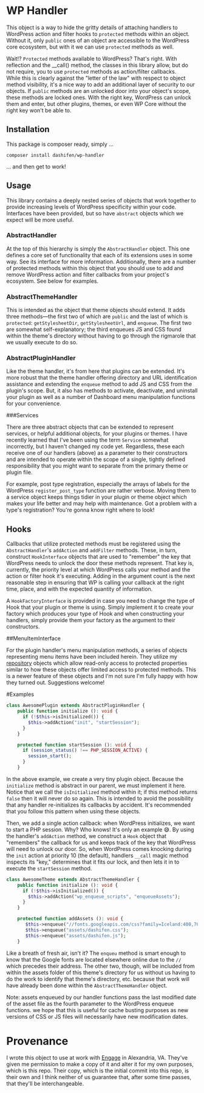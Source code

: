 # WP Handler

This object is a way to hide the gritty details of attaching handlers to 
WordPress action and filter hooks to `protected` methods within an object.  
Without it, only `public` ones of an object are accessible to the WordPress 
core ecosystem, but with it we can use `protected` methods as well.  

Wait!? `Protected` methods available to WordPress?  That's right.  With 
reflection and the __call() method, the classes in this library allow, but 
do not require, you to use `protected` methods as action/filter callbacks.  
While this is clearly against the "letter of the law" with respect to object 
method visibility, it's a nice way to add an additional layer of security to 
our objects.  If `public` methods are an unlocked door into your object's 
scope, these methods are locked ones.  With the right key, WordPress can 
unlock them and enter, but other plugins, themes, or even WP Core without the 
right key won't be able to. 

## Installation

This package is composer ready, simply ...

```shell script
composer install dashifen/wp-handler
```

... and then get to work!


## Usage

This library contains a deeply nested series of objects that work together
to provide increasing levels of WordPress specificity within your code.  
Interfaces have been provided, but so have `abstract` objects which we expect
will be more useful.

### AbstractHandler

At the top of this hierarchy is simply the `AbstractHandler` object.  This 
one defines a core set of functionality that each of its extensions uses in 
some way.  See its interface for more information.  Additionally, there are
a number of protected methods within this object that you should use to add
and remove WordPress action and filter callbacks from your project's 
ecosystem.  See below for examples.

### AbstractThemeHandler

This is intended as the object that theme objects should extend.  It adds three
methods—the first two of which are `public` and the last of which is 
`protected`:  `getStylesheetDir`, `getStylesheetUrl`, and `enqueue`.  The
first two are somewhat self-explanatory; the third enqueues JS and CSS found
within the theme's directory without having to go through the rigmarole that
we usually execute to do so.

### AbstractPluginHandler

Like the theme handler, it's from here that plugins can be extended.  It's 
more robust that the theme handler offering directory and URL identification
assistance and extending the `enqueue` method to add JS and CSS from the 
plugin's scope.  But, it also has methods to activate, deactivate, and 
uninstall your plugin as well as a number of Dashboard menu manipulation 
functions for your convenience.

###Services

There are three abstract objects that can be extended to represent services,
or helpful additional objects, for your plugins or themes.  I have recently 
learned that I've been using the term `Service` somewhat incorrectly, but I 
haven't changed my code yet.  Regardless, these each receive one of our 
handlers (above) as a parameter to their constructors and are intended to 
operate within the scope of a single, tightly defined responsibility that 
you might want to separate from the primary theme or plugin file.  

For example, post type registration, especially the arrays of labels for the 
WordPress `register_post_type` function are rather verbose.  Moving them to a 
service object keeps things tidier in your plugin or theme object which makes
your life better and may help with maintenance.  Got a problem with a type's
registration?  You're gonna know right where to look!

## Hooks

Callbacks that utilize protected methods must be registered using the 
`AbstractHandler`'s `addAction` and `addFilter` methods.  These, in turn, 
construct `HookInterface` objects that are used to "remember" the key that 
WordPress needs to unlock the door these methods represent.  That key is,
currently, the priority level at which WordPress calls your method and the 
action or filter hook it's executing.  Adding in the argument count is the
next reasonable step in ensuring that WP is calling your callback at the 
right time, place, and with the expected quantity of information.

A `HookFactoryInterface` is provided in case you need to change the type of
Hook that your plugin or theme is using.  Simply implement it to create your
factory which produces your type of Hook and when constructing your handlers,
simply provide them your factory as the argument to their constructors. 

##MenuItemInterface

For the plugin handler's menu manipulation methods, a series of objects 
representing menu items have been included herein.  They utilize my 
[repository](https://github.com/dashifen/repository) objects which allow
read-only access to protected properties similar to how these objects offer
limited access to protected methods.  This is a newer feature of these objects
and I'm not sure I'm fully happy with how they turned out.  Suggestions 
welcome!

#Examples

```php
class AwesomePlugin extends AbstractPluginHandler {
    public function initialize (): void {
      if (!$this->isInitialized()) {
        $this->addAction("init", "startSession");
      }
    }

    protected function startSession (): void {
      if (session_status() !== PHP_SESSION_ACTIVE) {
        session_start();
      } 
    }
```

In the above example, we create a very tiny plugin object.  Because the 
`initialize` method is abstract in our parent, we must implement it here.  
Notice that we call the `isInitialized` method within it; if this method
returns `false` then it will never do so again.  This is intended to avoid 
the possibility that any handler re-initializes its callbacks by accident.
It's recommended that you follow this pattern when using these objects.

Then, we add a single action callback:  when WordPress initializes, we want
to start a PHP session.  Why?  Who knows!  It's only an example 😅.  By using
the handler's `addAction` method, we construct a `Hook` object that "remembers"
the callback for us and keeps track of the key that WordPress will need to 
unlock our door.  So, when WordPress comes knocking during the `init` action 
at priority 10 (the default), handlers `__call` magic method inspects its "key,"
determines that it fits our lock, and then lets it in to execute the 
`startSession` method.  

```php
class AwesomeTheme extends AbstractThemeHandler {
    public function initialize (): void {
      if (!$this->isInitialized()) {
        $this->addAction("wp_enqueue_scripts", "enqueueAssets");
      }
    }

    protected function addAssets (): void {
       $this->enqueue("//fonts.googleapis.com/css?family=Iceland:400,700|Droid+Sans:400,700|Droid+Serif:400italic,700italic");
       $this->enqueue("assets/dashifen.css");
       $this->enqueue("assets/dashifen.js");
    }
```

Like a breath of fresh air, isn't it?  The `enqueu` method is smart enough to
know that the Google fonts are located elsewhere online due to the `//` which
precedes their address.  The other two, though, will be included from within 
the assets folder of this theme's directory for us without us having to do the
work to identify that theme's directory, etc. because that work will have 
already been done within the `AbstractThemeHandler` object.

Note: assets enqueued by our handler functions pass the last modified date of
the asset file as the fourth parameter to the WordPress enqueue functions.  we
hope that this is useful for cache busting purposes as new versions of CSS or 
JS files will necessarily have new modification dates.  

# Provenance
I wrote this object to use at work with [Engage](https://enga.ge) in 
Alexandria, VA.  They've given me permission to make a copy of it and alter 
it for my own purposes, which is this repo.  Their copy, which is the initial 
commit into this repo, is their own and I think neither of us guarantee that, 
after some time passes, that they'll be interchangeable.